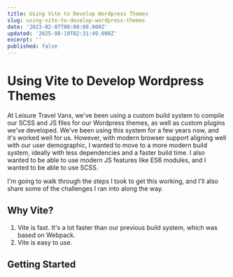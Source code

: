 ```yaml
---
title: Using Vite to Develop Wordpress Themes
slug: using-vite-to-develop-wordpress-themes
date: '2023-02-07T00:00:00.000Z'
updated: '2025-08-19T02:31:49.000Z'
excerpt: ''
published: false
---
```

# Using Vite to Develop Wordpress Themes

At Leisure Travel Vans, we've been using a custom build system to compile our SCSS and JS files for our Wordpress themes, as well as custom plugins we've developed. We've been using this system for a few years now, and it's worked well for us. However, with modern browser support aligning well with our user demographic, I wanted to move to a more modern build system, ideally with less dependencies and a faster build time. I also wanted to be able to use modern JS features like ES6 modules, and I wanted to be able to use SCSS.

I'm going to walk through the steps I took to get this working, and I'll also share some of the challenges I ran into along the way.

## Why Vite?

1. Vite is fast. It's a lot faster than our previous build system, which was based on Webpack.
2. Vite is easy to use.

## Getting Started
